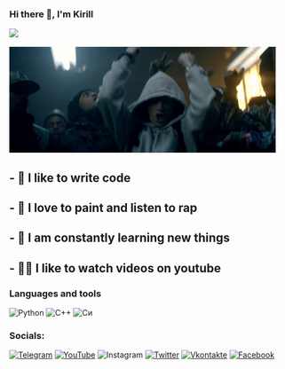 ### Hi there 👋, I'm Kirill

![](https://komarev.com/ghpvc/?username=vivichv9)

![header](https://github.com/vivichv9/vivichv9/blob/main/assets/SizA.gif?raw=true)

## - 💪 I like to write code

## - 🎉 I love to paint and listen to rap

## - 🥅 I am constantly learning new things

## - 🤹🏽 I like to watch videos on youtube

### Languages and tools

![Python](https://img.shields.io/badge/-Python-090909?style=for-the-badge&logo=python&logoColor=FFD700)
![С++](https://img.shields.io/badge/-С++-090909?style=for-the-badge&logo=c%2b%2b&logoColor=008080)
![Cи](https://img.shields.io/badge/-Си-090909?style=for-the-badge&logo=c%2b%2b&logoColor=008080)

### Socials:

[![Telegram](https://img.shields.io/badge/-Telegram-090909?style=for-the-badge&logo=telegram&logoColor=27A0D9)](https://t.me/vivichv9)
[![YouTube](https://img.shields.io/badge/-YouTube-090909?style=for-the-badge&logo=YouTube&logoColor=FF0000)](https://www.youtube.com/channel/UC6AdDc09dugGs5BuOJEv37A)
![Instagram](https://img.shields.io/badge/-Instagram-090909?style=for-the-badge&logo=instagram&logoColor=B4068E)
[![Twitter](https://img.shields.io/badge/-Twitter-090909?style=for-the-badge&logo=Twitter&logoColor=1C9DEB)](https://twitter.com/vivichv9)
[![Vkontakte](https://img.shields.io/badge/-Vkontakte-090909?style=for-the-badge&logo=Vk&logoColor=4F7DB3)](https://vk.com/leanplusadrenaline)
[![Facebook](https://img.shields.io/badge/-Facebook-090909?style=for-the-badge&logo=Facebook&logoColor=1195F5)](https://www.facebook.com/kirich555)
